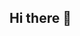 ## Hi there 👋

<!--

**Here are some ideas to get you started:**

🙋‍♀️ # Наши цели
Мы считаем, что игры — это не искусство. И не товар. И не продукт. **Игры — это уникальное явление, которое ни сравнить ни с чем.**
Мы делаем игры, которыми **гордимся** и в которые **сами хотим играть**.
Наши игры вызывают у игрока **спектр** разных **эмоций**, но каждая игра **сконцентрирована вокруг одной, главной эмоции**.
В каждой игре есть основная **идея**, которая раскрывается игроку с разных сторон.
**Качество всегда побеждает количество.** Мы уверены, что **ни один шедевр не остался незамеченным.** Значит, для того, чтобы быть финансово успешными — надо оставаться верными себе и творить!

🧙 Remember, you can do mighty things with the power of [Markdown](https://docs.github.com/github/writing-on-github/getting-started-with-writing-and-formatting-on-github/basic-writing-and-formatting-syntax)
-->
